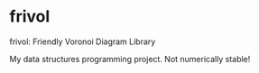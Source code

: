 frivol
======

frivol: Friendly Voronoi Diagram Library

My data structures programming project. Not numerically stable!

